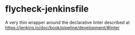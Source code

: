 # flycheck-jenkinsfile

A very thin wrapper around the declarative linter described at https://jenkins.io/doc/book/pipeline/development/#linter

